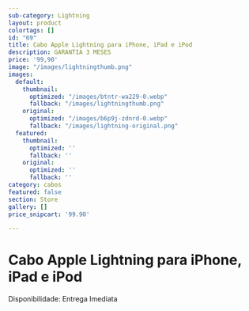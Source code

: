 ```yaml
---
sub-category: Lightning
layout: product
colortags: []
id: "69"
title: Cabo Apple Lightning para iPhone, iPad e iPod
description: GARANTIA 3 MESES
price: '99,90'
image: "/images/lightningthumb.png"
images:
  default:
    thumbnail:
      optimized: "/images/btntr-wa229-0.webp"
      fallback: "/images/lightningthumb.png"
    original:
      optimized: "/images/b6p9j-zdnrd-0.webp"
      fallback: "/images/lightning-original.png"
  featured:
    thumbnail:
      optimized: ''
      fallback: ''
    original:
      optimized: ''
      fallback: ''
category: cabos
featured: false
section: Store
gallery: []
price_snipcart: '99.90'

---
```

# Cabo Apple Lightning para iPhone, iPad e iPod

Disponibilidade: Entrega Imediata